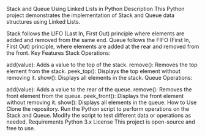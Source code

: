 Stack and Queue Using Linked Lists in Python
Description
This Python project demonstrates the implementation of Stack and Queue data structures using Linked Lists.

Stack follows the LIFO (Last In, First Out) principle where elements are added and removed from the same end.
Queue follows the FIFO (First In, First Out) principle, where elements are added at the rear and removed from the front.
Key Features
Stack Operations:

add(value): Adds a value to the top of the stack.
remove(): Removes the top element from the stack.
peek_top(): Displays the top element without removing it.
show(): Displays all elements in the stack.
Queue Operations:

add(value): Adds a value to the rear of the queue.
remove(): Removes the front element from the queue.
peek_front(): Displays the front element without removing it.
show(): Displays all elements in the queue.
How to Use
Clone the repository.
Run the Python script to perform operations on the Stack and Queue.
Modify the script to test different data or operations as needed.
Requirements
Python 3.x
License
This project is open-source and free to use.
